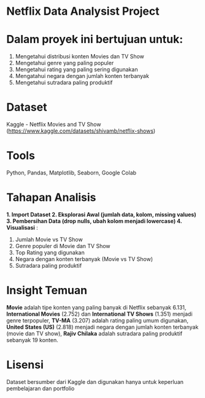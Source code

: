 # Netflix Data Analysist Project 

# Dalam proyek ini bertujuan untuk:
1. Mengetahui distribusi konten Movies dan TV Show
2. Mengetahui genre yang paling populer
3. Mengetahui rating yang paling sering digunakan
4. Mengatahui negara dengan jumlah konten terbanyak
5. Mengetahui sutradara paling produktif

# Dataset 
Kaggle - Netflix Movies and TV Show (https://www.kaggle.com/datasets/shivamb/netflix-shows)


# Tools
Python, Pandas, Matplotlib, Seaborn, Google Colab

# Tahapan Analisis
**1. Import Dataset
2. Eksplorasi Awal (jumlah data, kolom, missing values)
3. Pembersihan Data (drop nulls, ubah kolom menjadi lowercase)
4. Visualisasi** :
1. Jumlah Movie vs TV Show
2. Genre populer di Movie dan TV Show
3. Top Rating yang digunakan
4. Negara dengan konten terbanyak (Movie vs TV Show)
5. Sutradara paling produktif

# Insight Temuan
**Movie** adalah tipe konten yang paling banyak di Netflix sebanyak 6.131, 
**International Movies** (2.752) dan **International TV Shows** (1.351) menjadi genre terpopuler,
**TV-MA** (3.207) adalah rating paling umum digunakan, 
**United States (US)** (2.818) menjadi negara dengan jumlah konten terbanyak (movie dan TV show),
**Rajiv Chilaka** adalah sutradara paling produktif sebanyak 19 konten.

# Lisensi
Dataset bersumber dari Kaggle dan digunakan hanya untuk keperluan pembelajaran dan portfolio
